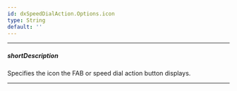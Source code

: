 ```yaml
---
id: dxSpeedDialAction.Options.icon
type: String
default: ''
---
```

---
##### shortDescription
Specifies the icon the FAB or speed dial action button displays.

---

